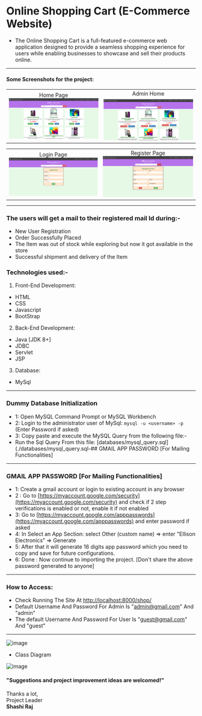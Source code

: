 # Online Shopping Cart (E-Commerce Website)
- The Online Shopping Cart is a full-featured e-commerce web application designed to provide a seamless shopping experience for users while enabling 	businesses to showcase and sell their products online.
---
#### Some Screenshots for the project:
<table>
  <tr>
    <td align="center">Home Page<br><img src="images/home.png" alt="Home Page" width="300"/></td>
    <td align="center">Admin Home<br><img src="images/admin-home.png" alt="Admin Home" width="300"/></td>
  </tr>
</table>

<table>
  <tr>
    <td align="center">Login Page<br><img src="images/login.png" alt="Login Page" width="300"/></td>
    <td align="center">Register Page<br><img src="images/register.png" alt="Register Page" width="300"/></td>
  </tr>
</table>

---

### The users will get a mail to their registered mail Id during:-
- New User Registration
- Order Successfully Placed
- The Item was out of stock while exploring but now it got available in the store
- Successful shipment and delivery of the Item

### Technologies used:-
1. Front-End Development:
- HTML
- CSS
- Javascript
- BootStrap

2. Back-End Development:
- Java [JDK 8+]
- JDBC
- Servlet
- JSP

3. Database:
- MySql

---
### Dummy Database Initialization 
- 1: Open MySQL Command Prompt or MySQL Workbench
- 2: Login to the administrator user of MySql:
	 ```mysql -u <username> -p``` (Enter Password if asked)
- 3: Copy paste and execute the MySQL Query from the following file:-
- Run the Sql Query From this file: [databases/mysql_query.sql](./databases/mysql_query.sql-## GMAIL APP PASSWORD [For Mailing Functionalities]
---
### GMAIL APP PASSWORD [For Mailing Functionalities]
- 1: Create a gmail account or login to existing account in any browser
- 2 : Go to [https://myaccount.google.com/security](https://myaccount.google.com/security) and check if 2 step verifications is enabled or not, enable it if not enabled
- 3: Go to [https://myaccount.google.com/apppasswords](https://myaccount.google.com/apppasswords) and enter password if asked
- 4: In Select an App Section: select Other (custom name) => enter "Ellison Electronics" => Generate
- 5: After that it will generate 16 digits app password which you need to copy and save for future configurations.
- 6: Done : Now continue to importing the project. [Don't share the above password generated to anyone]

---
### How to Access:
- Check Running The Site At  [http://localhost:8000/shop/](http://localhost:8000/shop/)
- Default Username And Password For Admin Is "admin@gmail.com" And "admin"
- The default Username And Password For User Is "guest@gmail.com" And "guest"

---

<img width="404" alt="image" src="https://github.com/shashirajraja/shopping-cart/assets/34605595/cb60c616-c32c-42eb-abe5-494d8574c09a">

- Class Diagram
<img width="589" alt="image" src="https://github.com/shashirajraja/shopping-cart/assets/34605595/d6dbfdb9-5108-4071-b4b6-d055f0370acd">

#### "Suggestions and project improvement ideas are welcomed!"

<bold>Thanks a lot,</bold><br/>
                                                                                                        Project Leader<br/>
                                                                                                         <b>Shashi Raj</b>


